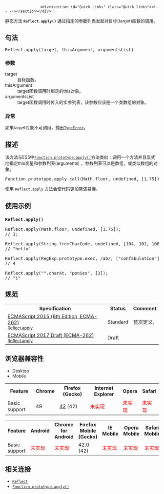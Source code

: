 
                
                  
                    <div><section id="Quick_Links" class="Quick_links"><!-- --></section></div>

<p>&#x9759;&#x6001;&#x65B9;&#x6CD5;&#xA0;<code><strong>Reflect</strong></code><strong><code>.apply()</code></strong> &#x901A;&#x8FC7;&#x6307;&#x5B9A;&#x7684;&#x53C2;&#x6570;&#x5217;&#x8868;&#x53D1;&#x8D77;&#x5BF9;&#x76EE;&#x6807;(target)&#x51FD;&#x6570;&#x7684;&#x8C03;&#x7528;&#x3002;</p>

<h2 id="&#x53E5;&#x6CD5;">&#x53E5;&#x6CD5;</h2>

<pre class="syntaxbox">Reflect.apply(target, thisArgument, argumentsList)
</pre>

<h3 id="&#x53C2;&#x6570;">&#x53C2;&#x6570;</h3>

<dl>
 <dt>target</dt>
 <dd>&#x76EE;&#x6807;&#x51FD;&#x6570;&#x3002;</dd>
 <dt>thisArgument</dt>
 <dd>target&#x51FD;&#x6570;&#x8C03;&#x7528;&#x65F6;&#x7ED1;&#x5B9A;&#x7684;this&#x5BF9;&#x8C61;&#x3002;</dd>
 <dt>argumentsList</dt>
 <dd>target&#x51FD;&#x6570;&#x8C03;&#x7528;&#x65F6;&#x4F20;&#x5165;&#x7684;&#x5B9E;&#x53C2;&#x5217;&#x8868;&#xFF0C;&#x8BE5;&#x53C2;&#x6570;&#x5E94;&#x8BE5;&#x662F;&#x4E00;&#x4E2A;&#x7C7B;&#x6570;&#x7EC4;&#x7684;&#x5BF9;&#x8C61;&#x3002;</dd>
</dl>

<h3 id="&#x5F02;&#x5E38;">&#x5F02;&#x5E38;</h3>

<p>&#x5982;&#x679C;target&#x5BF9;&#x8C61;&#x4E0D;&#x53EF;&#x8C03;&#x7528;&#xFF0C;&#x629B;&#x51FA;<a title="TypeError&#xFF08;&#x7C7B;&#x578B;&#x9519;&#x8BEF;&#xFF09;&#xA0;&#x5BF9;&#x8C61;&#x7528;&#x6765;&#x8868;&#x793A;&#x503C;&#x7684;&#x7C7B;&#x578B;&#x975E;&#x9884;&#x671F;&#x7C7B;&#x578B;&#x65F6;&#x53D1;&#x751F;&#x7684;&#x9519;&#x8BEF;&#x3002;" href="/zh-CN/docs/Web/JavaScript/Reference/Global_Objects/TypeError"><code>TypeError</code></a>&#x3002;</p>

<h2 id="&#x63CF;&#x8FF0;">&#x63CF;&#x8FF0;</h2>

<p>&#x8BE5;&#x65B9;&#x6CD5;&#x4E0E;ES5&#x4E2D;<a title="apply() &#x65B9;&#x6CD5;&#x5728;&#x6307;&#x5B9A;&#xA0;this&#xA0;&#x503C;&#x548C;&#x53C2;&#x6570;&#xFF08;&#x53C2;&#x6570;&#x4EE5;&#x6570;&#x7EC4;&#x6216;&#x7C7B;&#x6570;&#x7EC4;&#x5BF9;&#x8C61;&#x7684;&#x5F62;&#x5F0F;&#x5B58;&#x5728;&#xFF09;&#x7684;&#x60C5;&#x51B5;&#x4E0B;&#x8C03;&#x7528;&#x67D0;&#x4E2A;&#x51FD;&#x6570;&#x3002;" href="/zh-CN/docs/Web/JavaScript/Reference/Global_Objects/Function/apply"><code>Function.prototype.apply()</code></a>&#x65B9;&#x6CD5;&#x7C7B;&#x4F3C;&#xFF1A;&#x8C03;&#x7528;&#x4E00;&#x4E2A;&#x65B9;&#x6CD5;&#x5E76;&#x4E14;&#x663E;&#x5F0F;&#x5730;&#x6307;&#x5B9A;this&#x53D8;&#x91CF;&#x548C;&#x53C2;&#x6570;&#x5217;&#x8868;(arguments)&#xA0;&#xFF0C;&#x53C2;&#x6570;&#x5217;&#x8868;&#x53EF;&#x4EE5;&#x662F;&#x6570;&#x7EC4;&#xFF0C;&#x6216;&#x7C7B;&#x4F3C;&#x6570;&#x7EC4;&#x7684;&#x5BF9;&#x8C61;&#x3002;</p>

<pre class="brush: js">Function.prototype.apply.call(Math.floor, undefined, [1.75]);</pre>

<p>&#x4F7F;&#x7528;&#xA0;<code>Reflect.apply</code>&#xA0;&#x65B9;&#x6CD5;&#x4F1A;&#x4F7F;&#x4EE3;&#x7801;&#x66F4;&#x52A0;&#x7B80;&#x6D01;&#x6613;&#x61C2;&#x3002;</p>

<h2 id="&#x4F7F;&#x7528;&#x793A;&#x4F8B;">&#x4F7F;&#x7528;&#x793A;&#x4F8B;</h2>

<h3 id="Reflect.apply()"><code>Reflect.apply()</code></h3>

<pre class="brush: js">Reflect.apply(Math.floor, undefined, [1.75]); 
// 1;

Reflect.apply(String.fromCharCode, undefined, [104, 101, 108, 108, 111]);
// &quot;hello&quot;

Reflect.apply(RegExp.prototype.exec, /ab/, [&quot;confabulation&quot;]).index;
// 4

Reflect.apply(&quot;&quot;.charAt, &quot;ponies&quot;, [3]);
// &quot;i&quot;
</pre>

<h2 id="&#x89C4;&#x8303;">&#x89C4;&#x8303;</h2>

<table class="standard-table">
 <tbody>
  <tr>
   <th scope="col">Specification</th>
   <th scope="col">Status</th>
   <th scope="col">Comment</th>
  </tr>
  <tr>
   <td><a hreflang="en" class="external" lang="en" href="http://www.ecma-international.org/ecma-262/6.0/#sec-reflect.apply">ECMAScript 2015 (6th Edition, ECMA-262)<br><small lang="zh-CN">Reflect.apply</small></a></td>
   <td><span class="spec-Standard">Standard</span></td>
   <td>&#x9996;&#x6B21;&#x5B9A;&#x4E49;.</td>
  </tr>
  <tr>
   <td><a hreflang="en" class="external" lang="en" href="https://tc39.github.io/ecma262/#sec-reflect.apply">ECMAScript 2017 Draft (ECMA-262)<br><small lang="zh-CN">Reflect.apply</small></a></td>
   <td><span class="spec-Draft">Draft</span></td>
   <td>&#xA0;</td>
  </tr>
 </tbody>
</table>

<h2 id="&#x6D4F;&#x89C8;&#x5668;&#x517C;&#x5BB9;&#x6027;">&#x6D4F;&#x89C8;&#x5668;&#x517C;&#x5BB9;&#x6027;</h2>

<p></p><div class="htab"> 
    <a name="AutoCompatibilityTable" id="AutoCompatibilityTable"></a> 
    <ul> 
        <li class="selected"><a>Desktop</a></li> 
        <li><a>Mobile</a></li> 
    </ul> 
</div><p></p>

<div id="compat-desktop">
<table class="compat-table">
 <tbody>
  <tr>
   <th>Feature</th>
   <th>Chrome</th>
   <th>Firefox (Gecko)</th>
   <th>Internet Explorer</th>
   <th>Opera</th>
   <th>Safari</th>
  </tr>
  <tr>
   <td>Basic support</td>
   <td>49</td>
   <td><a title="Released on 2015-11-03." href="/en-US/Firefox/Releases/42">42</a> (42)</td>
   <td><span style="color: #f00;">&#x672A;&#x5B9E;&#x73B0;</span></td>
   <td><span style="color: #f00;">&#x672A;&#x5B9E;&#x73B0;</span></td>
   <td><span style="color: #f00;">&#x672A;&#x5B9E;&#x73B0;</span></td>
  </tr>
 </tbody>
</table>
</div>

<div id="compat-mobile">
<table class="compat-table">
 <tbody>
  <tr>
   <th>Feature</th>
   <th>Android</th>
   <th>Chrome for Android</th>
   <th>Firefox Mobile (Gecko)</th>
   <th>IE Mobile</th>
   <th>Opera Mobile</th>
   <th>Safari Mobile</th>
  </tr>
  <tr>
   <td>Basic support</td>
   <td><span style="color: #f00;">&#x672A;&#x5B9E;&#x73B0;</span></td>
   <td><span style="color: #f00;">&#x672A;&#x5B9E;&#x73B0;</span></td>
   <td>42.0 (42)</td>
   <td><span style="color: #f00;">&#x672A;&#x5B9E;&#x73B0;</span></td>
   <td><span style="color: #f00;">&#x672A;&#x5B9E;&#x73B0;</span></td>
   <td><span style="color: #f00;">&#x672A;&#x5B9E;&#x73B0;</span></td>
  </tr>
 </tbody>
</table>
</div>

<h2 id="&#x76F8;&#x5173;&#x8FDE;&#x63A5;">&#x76F8;&#x5173;&#x8FDE;&#x63A5;</h2>

<ul>
 <li><a title="Reflect &#x5BF9;&#x8C61;&#x63D0;&#x4F9B;&#x4E86;&#x82E5;&#x5E72;&#x4E2A;&#x80FD;&#x5BF9;&#x4EFB;&#x610F;&#x5BF9;&#x8C61;&#x8FDB;&#x884C;&#x67D0;&#x79CD;&#x7279;&#x5B9A;&#x7684;&#x53EF;&#x62E6;&#x622A;&#x64CD;&#x4F5C;&#xFF08;interceptable operation&#xFF09;&#x7684;&#x65B9;&#x6CD5;&#x3002;" href="/zh-CN/docs/Web/JavaScript/Reference/Global_Objects/Reflect"><code>Reflect</code></a></li>
 <li><a title="apply() &#x65B9;&#x6CD5;&#x5728;&#x6307;&#x5B9A;&#xA0;this&#xA0;&#x503C;&#x548C;&#x53C2;&#x6570;&#xFF08;&#x53C2;&#x6570;&#x4EE5;&#x6570;&#x7EC4;&#x6216;&#x7C7B;&#x6570;&#x7EC4;&#x5BF9;&#x8C61;&#x7684;&#x5F62;&#x5F0F;&#x5B58;&#x5728;&#xFF09;&#x7684;&#x60C5;&#x51B5;&#x4E0B;&#x8C03;&#x7528;&#x67D0;&#x4E2A;&#x51FD;&#x6570;&#x3002;" href="/zh-CN/docs/Web/JavaScript/Reference/Global_Objects/Function/apply"><code>Function.prototype.apply()</code></a></li>
</ul>
                  
                
              
